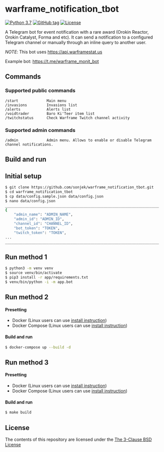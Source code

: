 warframe_notification_tbot
======================

[![Python 3.7](https://img.shields.io/badge/python-3.7-blue.svg)](https://www.python.org/downloads/release/python-370/) [![GitHub tag](https://img.shields.io/github/tag/sonjek/warframe_notification_tbot.svg)](https://github.com/sonjek/warframe_notification_tbot/tags/) [![License](https://img.shields.io/badge/License-BSD%203--Clause-blue.svg)](https://opensource.org/licenses/BSD-3-Clause)


A Telegram bot for event notification with a rare award (Orokin Reactor, Orokin Catalyst, Forma and etc).
It can send a notification to a configured Telegram channel or manually through an inline query to another user.

*NOTE*: This bot uses https://api.warframestat.us

Example bot: https://t.me/warframe_monit_bot


## Commands

### Supported public commands
```
/start             Main menu
/invasions         Invasions list
/alerts            Alerts list
/voidtrader        Baro Ki'Teer item list
/twitchstatus      Check Warframe Twitch channel activity
```

### Supported admin commands
```
/admin             Admin menu. Allows to enable or disable Telegram channel notifications.
```


## Build and run

Initial setup
-----------------
```bash
$ git clone https://github.com/sonjek/warframe_notification_tbot.git
$ cd warframe_notification_tbot
$ cp data/config.sample.json data/config.json
$ nano data/config.json
_________________________________________________________________________
{
    "admin_name": "ADMIN_NAME",
    "admin_id": "ADMIN_ID",
    "channel_id": "CHANNEL_ID",
    "bot_token": "TOKEN",
    "twitch_token": "TOKEN",
...
_________________________________________________________________________
```



Run method 1
-------------

```bash
$ python3 -m venv venv
$ source venv/bin/activate
$ pip3 install -r app/requirements.txt
$ venv/bin/python -i -m app.bot
```



Run method 2
-------------

#### Presetting
- Docker (Linux users can use [install instruction](https://docs.docker.com/install/linux/docker-ce/ubuntu/))
- Docker Compose (Linux users can use [install instruction](https://docs.docker.com/compose/install/#install-compose))

#### Build and run
```bash
$ docker-compose up --build -d
```



Run method 3
-------------

#### Presetting
- Docker (Linux users can use [install instruction](https://docs.docker.com/install/linux/docker-ce/ubuntu/))
- Docker Compose (Linux users can use [install instruction](https://docs.docker.com/compose/install/#install-compose))

#### Build and run
```bash
$ make build
```



License
-----------

The contents of this repository are licensed under the [The 3-Clause BSD License](https://opensource.org/licenses/BSD-3-Clause)
